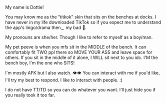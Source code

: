 My name is Dottie!

You may know me as the "titkok" skin that sits on the benches at docks. I have never in my life downloaded TikTok so if you expect me to understand the app's lingo/drama then,,, my bad 🏃.

My pronouns are she/her. Though I like to refer to myself as a boy/man. 

My pet peeve is when you mfs sit in the MIDDLE of the bench. It can comfortably fit TWO ppl there so MOVE YOUR ASS and leave space for others. If you sit in the middle of it alone, I WILL sit next to you idc. I'M the bench boy, I'm the one who SITS!

I'm mostly AFK but I also watch. 👁👁 You can interact with me if you'd like, I'll try my best to respond. I like to interact with people. :)

I do not have TT/TD so you can do whatever you want. I'll just hide you if you really took it too far.
